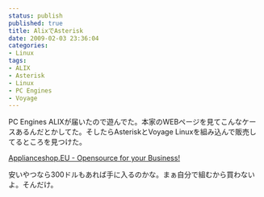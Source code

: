 ```yaml
---
status: publish
published: true
title: AlixでAsterisk
date: 2009-02-03 23:36:04
categories:
- Linux
tags:
- ALIX
- Asterisk
- Linux
- PC Engines
- Voyage
---
```

PC Engines ALIXが届いたので遊んでた。本家のWEBページを見てこんなケースあるんだとかしてた。そしたらAsteriskとVoyage Linuxを組み込んで販売してるところを見つけた。

<a href="http://www.applianceshop.eu/index.php/">Applianceshop.EU - Opensource for your Business!</a>

安いやつなら300ドルもあれば手に入るのかな。まぁ自分で組むから買わないよ。そんだけ。
